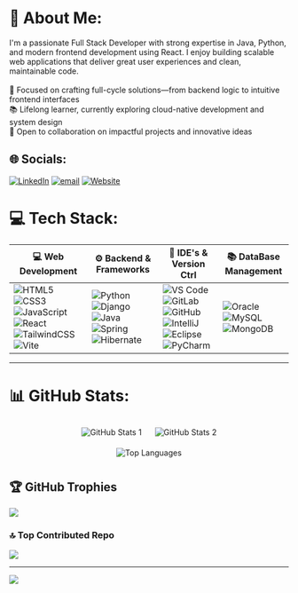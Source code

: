 # 💫 About Me:
I'm a passionate Full Stack Developer with strong expertise in Java, Python, and modern frontend development using React. I enjoy building scalable web applications that deliver great user experiences and clean, maintainable code.<br><br>🚀 Focused on crafting full-cycle solutions—from backend logic to intuitive frontend interfaces<br>📚 Lifelong learner, currently exploring cloud-native development and system design<br>🤝 Open to collaboration on impactful projects and innovative ideas


## 🌐 Socials:
[![LinkedIn](https://img.shields.io/badge/LinkedIn-%230077B5.svg?logo=linkedin&logoColor=white)](https://www.linkedin.com/in/arjun-raj-8882801b7) 
[![email](https://img.shields.io/badge/Email-D14836?logo=gmail&logoColor=white)](mailto:arjunraj.developer@gmail.com) 
[![Website](https://img.shields.io/badge/Website-0A0A0A?logo=google-chrome&logoColor=white)](https://arjunraj.dev)


# 💻 Tech Stack:

| 💻 Web Development | ⚙️ Backend & Frameworks | 🎨 IDE's & Version Ctrl | 📚 DataBase Management |
|-------------------------------|-------------------------|-------------------|------------------------|
| ![HTML5](https://img.shields.io/badge/HTML5-E34F26?style=for-the-badge&logo=html5&logoColor=white) ![CSS3](https://img.shields.io/badge/CSS3-1572B6?style=for-the-badge&logo=css3&logoColor=white) ![JavaScript](https://img.shields.io/badge/JavaScript-F7DF1E?style=for-the-badge&logo=javascript&logoColor=black) ![React](https://img.shields.io/badge/React-61DAFB?style=for-the-badge&logo=react&logoColor=black) ![TailwindCSS](https://img.shields.io/badge/tailwindcss-%2338B2AC.svg?style=for-the-badge&logo=tailwind-css&logoColor=white) ![Vite](https://img.shields.io/badge/vite-%23646CFF.svg?style=for-the-badge&logo=vite&logoColor=white) | ![Python](https://img.shields.io/badge/Python-3776AB?style=for-the-badge&logo=python&logoColor=white) ![Django](https://img.shields.io/badge/Django-092E20?style=for-the-badge&logo=django&logoColor=white) ![Java](https://img.shields.io/badge/java-%23ED8B00.svg?style=for-the-badge&logo=openjdk&logoColor=white) ![Spring](https://img.shields.io/badge/spring-%236DB33F.svg?style=for-the-badge&logo=spring&logoColor=white) ![Hibernate](https://img.shields.io/badge/Hibernate-59666C?style=for-the-badge&logo=Hibernate&logoColor=white) | ![VS Code](https://img.shields.io/badge/VS%20Code-007ACC?style=for-the-badge&logo=visual-studio-code&logoColor=white) ![GitLab](https://img.shields.io/badge/gitlab-%23181717.svg?style=for-the-badge&logo=gitlab&logoColor=white) ![GitHub](https://img.shields.io/badge/GitHub-181717?style=for-the-badge&logo=github&logoColor=white) ![IntelliJ](https://img.shields.io/badge/IntelliJ-000000?style=for-the-badge&logo=intellijidea&logoColor=white) ![Eclipse](https://img.shields.io/badge/Eclipse-2C2255?style=for-the-badge&logo=eclipse&logoColor=white) ![PyCharm](https://img.shields.io/badge/PyCharm-000000?style=for-the-badge&logo=pycharm&logoColor=white) | ![Oracle](https://img.shields.io/badge/Oracle-F80000?style=for-the-badge&logo=oracle&logoColor=white) ![MySQL](https://img.shields.io/badge/mysql-4479A1.svg?style=for-the-badge&logo=mysql&logoColor=white) ![MongoDB](https://img.shields.io/badge/MongoDB-%234ea94b.svg?style=for-the-badge&logo=mongodb&logoColor=white) |

---

# 📊 GitHub Stats:

<div style="text-align: center;">
    <img src="https://github-readme-stats.vercel.app/api?username=arjunraj79&theme=transparent&hide_border=false&include_all_commits=false&count_private=false" alt="GitHub Stats 1" style="display: inline-block; margin: 10px;">
    <img src="https://nirzak-streak-stats.vercel.app/?user=arjunraj79&theme=transparent&hide_border=false" alt="GitHub Stats 2" style="display: inline-block; margin: 10px;">
</div>

<div style="text-align: center;">
    <img src="https://github-readme-stats.vercel.app/api/top-langs/?username=arjunraj79&theme=transparent&hide_border=false&include_all_commits=false&count_private=false&layout=compact" alt="Top Languages" style="margin: 10px;">
</div>


## 🏆 GitHub Trophies
![](https://github-profile-trophy.vercel.app/?username=arjunraj79&theme=panda&no-frame=false&no-bg=false&margin-w=4)

### 🔝 Top Contributed Repo
![](https://github-contributor-stats.vercel.app/api?username=arjunraj79&limit=5&theme=dark&combine_all_yearly_contributions=true)

---
[![](https://visitcount.itsvg.in/api?id=arjunraj79&icon=0&color=9)](https://visitcount.itsvg.in)

